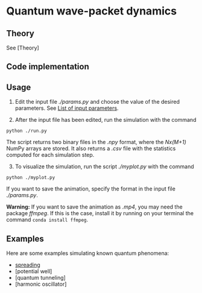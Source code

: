 # Quantum wave-packet dynamics


## Theory 



See [Theory]

## Code implementation



## Usage
1. Edit the input file _./params.py_ and choose the value of the desired parameters. See [List of input parameters](./PARAMS.md).

2. After the input file has been edited, run the simulation with the command
```
python ./run.py
```
The script returns two binary files in the _.npy_ format, where the _Nx(M+1)_ NumPy arrays are stored. 
It also returns a _.csv_ file with the statistics computed for each simulation step.


3. To visualize the simulation, run the script _./myplot.py_ with the command
```
python ./myplot.py
```
If you want to save the animation, specify the format in the input file _./params.py_.

**Warning:** If you want to save the animation as _.mp4_, you may need the package _ffmpeg_.
If this is the case, install it by running on your terminal the command `conda install ffmpeg`.

## Examples

Here are some examples simulating known quantum phenomena:

* [spreading](examples/spreading.md)
* [potential well]
* [quantum tunneling]
* [harmonic oscillator]


